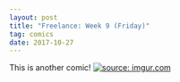 ```yaml
---
layout: post
title: "Freelance: Week 9 (Friday)"
tag: comics
date: 2017-10-27
---
```


This is another comic! <!-- #24 -->
[![](https://imgur.com/wxcX09X "source: imgur.com")](https://imgur.com/wxcX09X)
